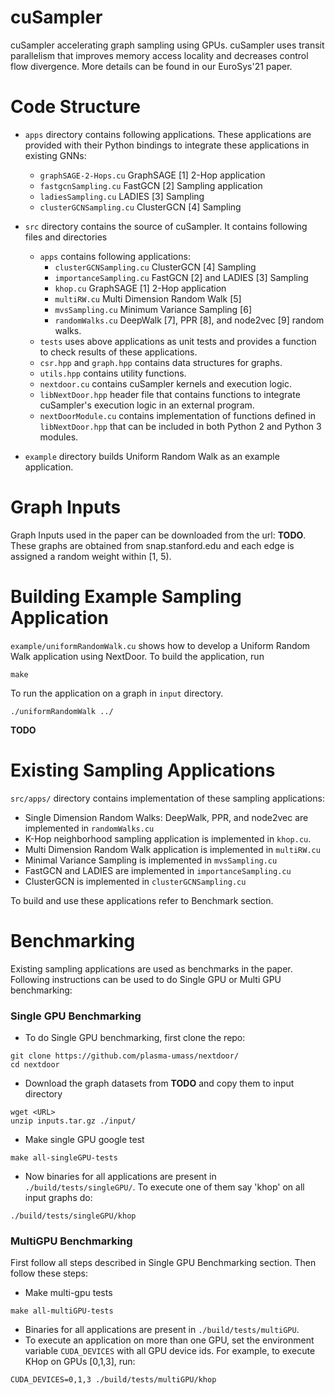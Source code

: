 # cuSampler
cuSampler accelerating graph sampling using GPUs.
cuSampler uses <it>transit</it> parallelism that improves memory access locality and decreases control flow divergence.
More details can be found in our EuroSys'21 paper. 


# Code Structure
* `apps` directory contains following applications. These applications are provided with their Python bindings to integrate these applications in existing GNNs:
  * `graphSAGE-2-Hops.cu` GraphSAGE [1] 2-Hop application
  * `fastgcnSampling.cu` FastGCN [2] Sampling application
  * `ladiesSampling.cu`  LADIES [3] Sampling 
  * `clusterGCNSampling.cu` ClusterGCN [4] Sampling

* `src` directory contains the source of cuSampler. It contains following files and directories
  * `apps` contains following applications:
    * `clusterGCNSampling.cu`  ClusterGCN [4] Sampling 
    * `importanceSampling.cu` FastGCN [2] and LADIES [3] Sampling 
    * `khop.cu` GraphSAGE [1] 2-Hop application
    * `multiRW.cu` Multi Dimension Random Walk [5] 
    * `mvsSampling.cu` Minimum Variance Sampling [6]
    * `randomWalks.cu` DeepWalk [7], PPR [8], and node2vec [9] random walks.
  * `tests` uses above applications as unit tests and provides a function to check results of these applications. 
  * `csr.hpp` and `graph.hpp` contains data structures for graphs.
  * `utils.hpp` contains utility functions.
  * `nextdoor.cu` contains cuSampler kernels and execution logic.
  * `libNextDoor.hpp` header file that contains functions to integrate cuSampler's execution logic in an external program.
  * `nextDoorModule.cu` contains implementation of functions defined in `libNextDoor.hpp` that can be included in both Python 2 and Python 3 modules.

* `example` directory builds Uniform Random Walk as an example application.

# Graph Inputs

Graph Inputs used in the paper can be downloaded from the url: <b>TODO</b>. These graphs are obtained from snap.stanford.edu and each edge is assigned a random weight within [1, 5).

# Building Example Sampling Application
`example/uniformRandomWalk.cu` shows how to develop a Uniform Random Walk application using NextDoor.
To build the application, run 
```
make
```
To run the application on a graph in `input` directory.
```
./uniformRandomWalk ../ 
```
<b>TODO</b>

# Existing Sampling Applications
`src/apps/` directory contains implementation of these sampling applications:
* Single Dimension Random Walks: DeepWalk, PPR, and node2vec are implemented in `randomWalks.cu`
* K-Hop neighborhood sampling application is implemented in `khop.cu`.
* Multi Dimension Random Walk application is implemented in `multiRW.cu`
* Minimal Variance Sampling is implemented in `mvsSampling.cu`
* FastGCN and LADIES are implemented in `importanceSampling.cu`
* ClusterGCN is implemented in `clusterGCNSampling.cu`

To build and use these applications refer to Benchmark section.

# Benchmarking

Existing sampling applications are used as benchmarks in the paper. Following instructions can be used to do Single GPU or Multi GPU benchmarking:
### Single GPU Benchmarking
* To do Single GPU benchmarking, first clone the repo:
```
git clone https://github.com/plasma-umass/nextdoor/
cd nextdoor
```
* Download the graph datasets from <b>TODO</b> and copy them to input directory

```
wget <URL>
unzip inputs.tar.gz ./input/
```

* Make single GPU google test

```
make all-singleGPU-tests
```

* Now binaries for all applications are present in `./build/tests/singleGPU/`. To execute one of them say 'khop' on all input graphs do:
```
./build/tests/singleGPU/khop
```

### MultiGPU Benchmarking

First follow all steps described in Single GPU Benchmarking section. Then follow these steps:
* Make multi-gpu tests
```
make all-multiGPU-tests
``` 
* Binaries for all applications are present in `./build/tests/multiGPU`.
* To execute an application on more than one GPU, set the environment variable `CUDA_DEVICES` with all GPU device ids. For example, to execute KHop on GPUs [0,1,3], run:
```
CUDA_DEVICES=0,1,3 ./build/tests/multiGPU/khop
```

